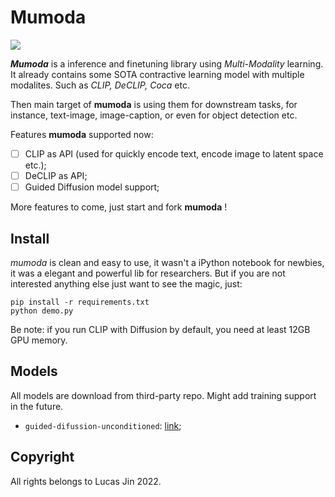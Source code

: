 # Mumoda

![](https://s1.ax1x.com/2022/05/12/OwHzcD.png)

***Mumoda*** is a inference and finetuning library using *Multi-Modality* learning. It already contains some SOTA contractive learning model with multiple modalites. Such as *CLIP, DeCLIP, Coca* etc.

Then main target of **mumoda** is using them for downstream tasks, for instance, text-image, image-caption, or even for object detection etc.

Features **mumoda** supported now:

- [ ] CLIP as API (used for quickly encode text, encode image to latent space etc.);
- [ ] DeCLIP as API;
- [ ] Guided Diffusion model support;

More features to come, just start and fork **mumoda** !


## Install

*mumoda* is clean and easy to use, it wasn't a iPython notebook for newbies, it was a elegant and powerful lib for researchers. But if you are not interested anything else just want to see the magic, just:

```
pip install -r requirements.txt
python demo.py
```

Be note: if you run CLIP with Diffusion by default, you need at least 12GB GPU memory.


## Models

All models are download from third-party repo. Might add training support in the future.

- `guided-difussion-unconditioned`: [link](https://drive.google.com/file/d/1lvyZZbC9NLcS8a__YPcUP7rDiIpbRpoF/view?usp=sharing);
  


## Copyright

All rights belongs to Lucas Jin 2022.

